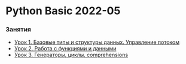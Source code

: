 # Python Basic 2022-05


### Занятия

- [Урок 1. Базовые типы и структуры данных. Управление потоком](lessons/lesson.01/)
- [Урок 2. Работа с функциями и данными](lessons/lesson.02/)
- [Урок 3. Генераторы, циклы, comprehensions](lessons/lesson.03/)
